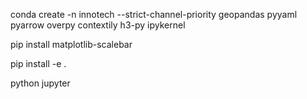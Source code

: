 conda create -n innotech --strict-channel-priority geopandas pyyaml pyarrow overpy contextily h3-py ipykernel


pip install matplotlib-scalebar

pip install -e .


python 
jupyter